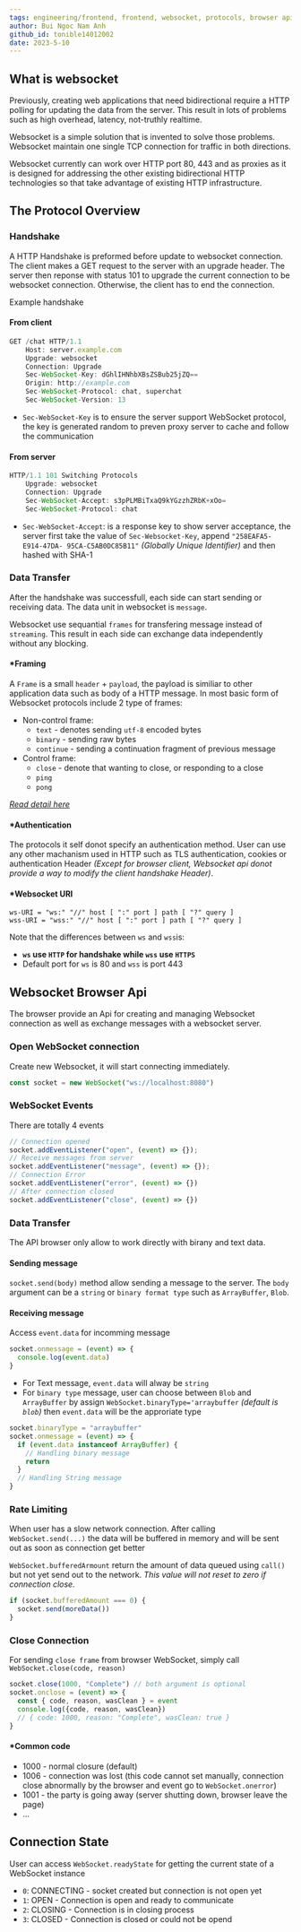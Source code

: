 ```yaml
---
tags: engineering/frontend, frontend, websocket, protocols, browser api
author: Bui Ngoc Nam Anh
github_id: tonible14012002
date: 2023-5-10
---
```

## What is websocket
Previously, creating web applications that need bidirectional require a HTTP polling for updating the data from the server. 
This result in lots of problems such as high overhead, latency, not-truthly realtime.

Websocket is a simple solution that is invented to solve those problems. Websocket maintain one single TCP connection for traffic in both directions.

Websocket currently can work over HTTP port 80, 443 and as proxies as it is designed for addressing the other existing bidirectional HTTP technologies so that take advantage of existing HTTP infrastructure.

## The Protocol Overview
### Handshake
A HTTP Handshake is preformed before update to websocket connection. The client makes a GET request to the server with an upgrade header. The server then reponse with status 101 to upgrade the current connection to be websocket connection. Otherwise, the client has to end the connection.

Example handshake
#### From client
```javascript
GET /chat HTTP/1.1
    Host: server.example.com
    Upgrade: websocket
    Connection: Upgrade
    Sec-WebSocket-Key: dGhlIHNhbXBsZSBub25jZQ==
    Origin: http://example.com
    Sec-WebSocket-Protocol: chat, superchat
    Sec-WebSocket-Version: 13
```
- `Sec-WebSocket-Key` is to ensure the server support WebSocket protocol, the key is generated random to preven proxy server to cache and follow the communication
#### From server
```javascript
HTTP/1.1 101 Switching Protocols
    Upgrade: websocket
    Connection: Upgrade
    Sec-WebSocket-Accept: s3pPLMBiTxaQ9kYGzzhZRbK+xOo=
    Sec-WebSocket-Protocol: chat
```
- `Sec-WebSocket-Accept`: is a response key to show server acceptance, the server first take the value of `Sec-Websocket-Key`, append `"258EAFA5-E914-47DA-
   95CA-C5AB0DC85B11"` *(Globally Unique Identifier)* and then hashed with SHA-1

### Data Transfer
After the handshake was successfull, each side can start sending or receiving data. The data unit in websocket is `message`.

Websocket use sequantial `frames` for transfering message instead of `streaming`. This result in each side can exchange data independently without any blocking.

#### *Framing
A `Frame` is a small `header` + `payload`, the payload is similiar to other application data such as body of a HTTP message. 
In most basic form of Websocket protocols include 2 type of frames:
- Non-control frame:
  + `text` - denotes sending `utf-8` encoded bytes
  + `binary` - sending raw bytes
  + `continue` - sending a continuation fragment of previous message
- Control frame:
  + `close` - denote that wanting to close, or responding to a close
  - `ping`
  - `pong`

*[Read detail here](https://datatracker.ietf.org/doc/html/rfc6455#section-5.2)*

#### *Authentication
The protocols it self donot specify an authentication method. User can use any other machanism used in HTTP such as TLS authentication, cookies or authentication Header *(Except for browser client, Websocket api donot provide a way to modify the client handshake Header)*.

#### *Websocket URI
```
ws-URI = "ws:" "//" host [ ":" port ] path [ "?" query ]
wss-URI = "wss:" "//" host [ ":" port ] path [ "?" query ]
```
Note that the differences between `ws` and `wss`is:
- **`ws` use `HTTP` for handshake while `wss` use `HTTPS`**
- Default port for `ws` is 80 and `wss` is port 443

## Websocket Browser Api
The browser provide an Api for creating and managing Websocket connection as well as exchange messages with a websocket server.

### Open WebSocket connection
Create new Websocket, it will start connecting immediately. 
```typescript
const socket = new WebSocket("ws://localhost:8080")
```
### WebSocket Events
There are totally 4 events
```typescript
// Connection opened
socket.addEventListener("open", (event) => {});
// Receive messages from server
socket.addEventListener("message", (event) => {});
// Connection Error
socket.addEventListener("error", (event) => {})
// After connection closed
socket.addEventListener("close", (event) => {})
```
### Data Transfer
The API browser only allow to work directly with birany and text data.
#### Sending message
`socket.send(body)` method allow sending a message to the server. The `body` argument can be a `string` or `binary format type` such as `ArrayBuffer`, `Blob`.

#### Receiving message
Access `event.data` for incomming message
```typescript
socket.onmessage = (event) => {
  console.log(event.data)
}
```
- For Text message, `event.data` will alway be `string`
- For `binary type` message, user can choose between `Blob` and `ArrayBuffer` by assign `WebSocket.binaryType='arraybuffer` *(default is `blob`)* then `event.data` will be the approriate type

```typescript
socket.binaryType = "arraybuffer"
socket.onmessage = (event) => {
  if (event.data instanceof ArrayBuffer) {
    // Handling binary message
    return
  }
  // Handling String message
}
```
### Rate Limiting
When user has a slow network connection. After calling `WebSocket.send(...)` the data will be buffered in memory and will be sent out as soon as connection get better

`WebSocket.bufferedArmount` return the amount of data queued using `call()` but not yet send out to the network. *This value will not reset to zero if connection close.*

```typescript
if (socket.bufferedAmount === 0) {
  socket.send(moreData())
}
```

### Close Connection
For sending `close frame` from browser WebSocket, simply call `WebSocket.close(code, reason)`
```typescript
socket.close(1000, "Complete") // both argument is optional
socket.onclose = (event) => {
  const { code, reason, wasClean } = event
  console.log({code, reason, wasClean})
  // { code: 1000, reason: "Complete", wasClean: true }
}
```
#### *Common code
- 1000 - normal closure (default)
- 1006 - connection was lost (this code cannot set manually, connection close abnormally by the browser and event go to `WebSocket.onerror`)
- 1001 - the party is going away (server shutting down, browser leave the page)
- ...

## Connection State
User can access `WebSocket.readyState` for getting the current state of a WebSocket instance
- `0`: CONNECTING - socket created but connection is not open yet
- `1`: OPEN - Connection is open and ready to communicate 
- `2`: CLOSING - Connection is in closing process
- `3`: CLOSED - Connection is closed or could not be opend